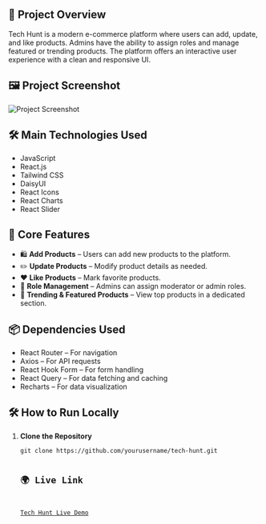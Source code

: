 <h2>📌 Project Overview</h2>
<p>Tech Hunt is a modern e-commerce platform where users can add, update, and like products. Admins have the ability to assign roles and manage featured or trending products. The platform offers an interactive user experience with a clean and responsive UI.</p>

<h2>🖼️ Project Screenshot</h2>
<p><img src="https://i.ibb.co.com/svyVhW9H/Screenshot-2025-02-03-131133.png" alt="Project Screenshot"></p>

<h2>🛠️ Main Technologies Used</h2>
<ul>
    <li>JavaScript</li>
    <li>React.js</li>
    <li>Tailwind CSS</li>
    <li>DaisyUI</li>
    <li>React Icons</li>
    <li>React Charts</li>
    <li>React Slider</li>
</ul>

<h2>🚀 Core Features</h2>
<ul>
    <li>🛍️ <strong>Add Products</strong> – Users can add new products to the platform.</li>
    <li>✏️ <strong>Update Products</strong> – Modify product details as needed.</li>
    <li>❤️ <strong>Like Products</strong> – Mark favorite products.</li>
    <li>🔑 <strong>Role Management</strong> – Admins can assign moderator or admin roles.</li>
    <li>🌟 <strong>Trending & Featured Products</strong> – View top products in a dedicated section.</li>
</ul>

<h2>📦 Dependencies Used</h2>
<ul>
    <li>React Router – For navigation</li>
    <li>Axios – For API requests</li>
    <li>React Hook Form – For form handling</li>
    <li>React Query – For data fetching and caching</li>
    <li>Recharts – For data visualization</li>
</ul>

<h2>🛠️ How to Run Locally</h2>
<ol>
    <li><strong>Clone the Repository</strong>
        <pre><code>git clone https://github.com/yourusername/tech-hunt.git

<h2>🌍 Live Link</h2>
<p><a href="https://tech-hunt-edc5f.web.app/">Tech Hunt Live Demo</a> </p>
